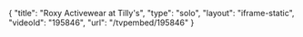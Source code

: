 {
    "title": "Roxy Activewear at Tilly's",
    "type": "solo",
    "layout": "iframe-static",
    "videoId": "195846",
    "url": "\/tvpembed\/195846"
}